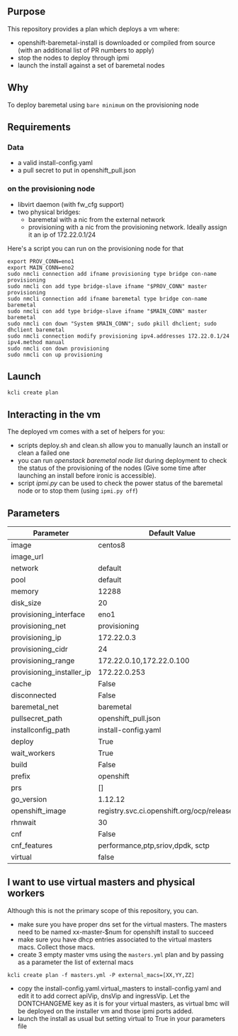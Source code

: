 ## Purpose

This repository provides a plan which deploys a vm where:
- openshift-baremetal-install is downloaded or compiled from source (with an additional list of PR numbers to apply)
- stop the nodes to deploy through ipmi
- launch the install against a set of baremetal nodes

## Why

To deploy baremetal using `bare minimum` on the provisioning node

## Requirements

### Data

- a valid install-config.yaml 
- a pull secret to put in openshift_pull.json

### on the provisioning node

- libvirt daemon (with fw_cfg support)
- two physical bridges:
    - baremetal with a nic from the external network
    - provisioning with a nic from the provisioning network. Ideally assign it an ip of 172.22.0.1/24

Here's a script you can run on the provisioning node for that

```
export PROV_CONN=eno1
export MAIN_CONN=eno2
sudo nmcli connection add ifname provisioning type bridge con-name provisioning
sudo nmcli con add type bridge-slave ifname "$PROV_CONN" master provisioning
sudo nmcli connection add ifname baremetal type bridge con-name baremetal
sudo nmcli con add type bridge-slave ifname "$MAIN_CONN" master baremetal
sudo nmcli con down "System $MAIN_CONN"; sudo pkill dhclient; sudo dhclient baremetal
sudo nmcli connection modify provisioning ipv4.addresses 172.22.0.1/24 ipv4.method manual
sudo nmcli con down provisioning
sudo nmcli con up provisioning
```

## Launch

```
kcli create plan
```

## Interacting in the vm

The deployed vm comes with a set of helpers for you:
- scripts deploy.sh and clean.sh allow you to manually launch an install or clean a failed one
- you can run *openstack baremetal node list* during deployment to check the status of the provisioning of the nodes (Give some time after launching an install before ironic is accessible).
- script *ipmi.py* can be used to check the power status of the baremetal node or to stop them (using `ipmi.py off`)

## Parameters

|Parameter                 |Default Value                                 |
|--------------------------|----------------------------------------------|
|image                     |centos8                                       |
|image_url                 |                                              |
|network                   |default                                       |
|pool                      |default                                       |
|memory                    |12288                                         |
|disk_size                 |20                                            |
|provisioning_interface    |eno1                                          |
|provisioning_net          |provisioning                                  |
|provisioning_ip           |172.22.0.3                                    |
|provisioning_cidr         |24                                            |
|provisioning_range        |172.22.0.10,172.22.0.100                      |
|provisioning_installer_ip |172.22.0.253                                  |
|cache                     |False                                         |
|disconnected              |False                                         |
|baremetal_net             |baremetal                                     |
|pullsecret_path           |openshift_pull.json                           |
|installconfig_path        |install-config.yaml                           |
|deploy                    |True                                          |
|wait_workers              |True                                          |
|build                     |False                                         |
|prefix                    |openshift                                     |
|prs                       |[]                                            |
|go_version                |1.12.12                                       |
|openshift_image           |registry.svc.ci.openshift.org/ocp/release:4.4 |
|rhnwait                   |30                                            |
|cnf                       |False                                         |
|cnf_features              |performance,ptp,sriov,dpdk, sctp              |
|virtual                   |false                                         |

## I want to use virtual masters and physical workers

Although this is not the primary scope of this repository, you can.

- make sure you have proper dns set for the virtual masters. The masters need to be named xx-master-$num for openshift install to succeed
- make sure you have dhcp entries associated to the virtual masters macs. Collect those macs.
- create 3 empty master vms using the `masters.yml` plan and by passing as a parameter the list of external macs
 
 `kcli create plan -f masters.yml -P external_macs=[XX,YY,ZZ]`

- copy the install-config.yaml.virtual_masters to install-config.yaml and edit it to add correct apiVip, dnsVip and ingressVip. Let the DONTCHANGEME key as it is for your virtual masters, as virtual bmc will be deployed on the installer vm and those ipmi ports added.
- launch the install as usual but setting virtual to True in your parameters file
